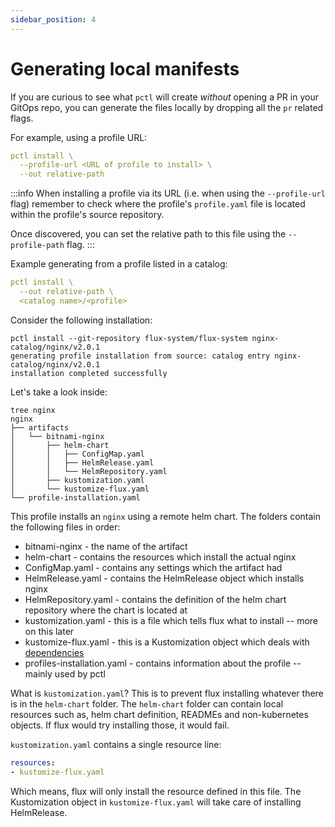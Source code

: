 ```yaml
---
sidebar_position: 4
---
```


# Generating local manifests

If you are curious to see what `pctl` will create _without_ opening a PR
in your GitOps repo, you can generate the files locally by dropping all the `pr`
related flags.

For example, using a profile URL:
```yaml
pctl install \
  --profile-url <URL of profile to install> \
  --out relative-path
```

:::info
When installing a profile via its URL (i.e. when using the `--profile-url` flag)
remember to check where the profile's `profile.yaml` file is located within
the profile's source repository.

Once discovered, you can set the relative path to this file using the `--profile-path` flag.
:::

Example generating from a profile listed in a catalog:

```yaml
pctl install \
  --out relative-path \
  <catalog name>/<profile>
```

Consider the following installation:

```
pctl install --git-repository flux-system/flux-system nginx-catalog/nginx/v2.0.1
generating profile installation from source: catalog entry nginx-catalog/nginx/v2.0.1
installation completed successfully
```

Let's take a look inside:

```
tree nginx
nginx
├── artifacts
│   └── bitnami-nginx
│       ├── helm-chart
│       │   ├── ConfigMap.yaml
│       │   ├── HelmRelease.yaml
│       │   └── HelmRepository.yaml
│       ├── kustomization.yaml
│       └── kustomize-flux.yaml
└── profile-installation.yaml
```

This profile installs an `nginx` using a remote helm chart. The folders contain the following files in order:

* bitnami-nginx - the name of the artifact
* helm-chart - contains the resources which install the actual nginx
* ConfigMap.yaml - contains any settings which the artifact had
* HelmRelease.yaml - contains the HelmRelease object which installs nginx
* HelmRepository.yaml - contains the definition of the helm chart repository where the chart is located at
* kustomization.yaml - this is a file which tells flux what to install -- more on this later
* kustomize-flux.yaml - this is a Kustomization object which deals with [dependencies](/docs/author-docs/dependencies)
* profiles-installation.yaml - contains information about the profile -- mainly used by pctl

What is `kustomization.yaml`? This is to prevent flux installing whatever there is in the `helm-chart` folder. The `helm-chart`
folder can contain local resources such as, helm chart definition, READMEs and non-kubernetes objects. If flux would try
installing those, it would fail.

`kustomization.yaml` contains a single resource line:

```yaml
resources:
- kustomize-flux.yaml
```

Which means, flux will only install the resource defined in this file. The Kustomization object in `kustomize-flux.yaml`
will take care of installing HelmRelease.
